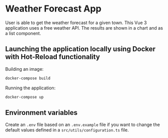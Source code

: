 # Weather Forecast App

User is able to get the weather forecast for a given town. This Vue 3 application uses a free weather API. The results are shown in a chart and as a list component.

## Launching the application locally using Docker with Hot-Reload functionality

Building an image:

```sh
docker-compose build
```

Running the application:

```sh
docker-compose up
```

## Environment variables

Create an `.env` file based on an `.env.example` file if you want to change the default values defined in a `src/utils/configuration.ts` file.
